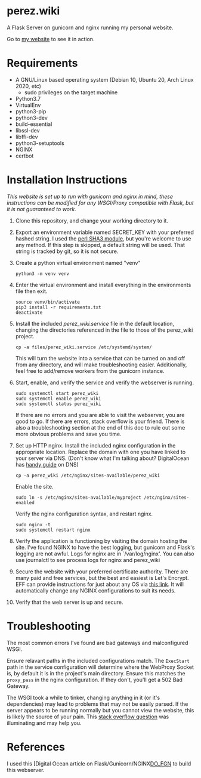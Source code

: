# perez.wiki
A Flask Server on gunicorn and nginx running my personal website.

Go to [my website](https://www.perez.wiki) to see it in action.

# Requirements
* A GNU/Linux based operating system (Debian 10, Ubuntu 20, Arch Linux 2020, etc)
  * sudo privileges on the target machine
* Python3.7 
* VirtualEnv
* python3-pip 
* python3-dev 
* build-essential 
* libssl-dev 
* libffi-dev 
* python3-setuptools
* NGINX
* certbot

# Installation Instructions

*This website is set up to run with gunicorn and nginx in mind, these 
 instructions can be modified for any WSGI/Proxy compatible with Flask,
 but it is not guaranteed to work.*
 
1. Clone this repository, and change your working directory to it.
2. Export an environment variable named SECRET_KEY with your 
   preferred hashed string. I used the [perl SHA3 module][sha3sum], 
   but you're welcome to use any method. If this step is skipped, 
   a default string will be used. That string is tracked by git, so 
   it is not secure.
2. Create a python virtual environment named "venv"

    `python3 -m venv venv` 
  
3. Enter the virtual environment and install everything in the 
   environments file then exit.
   
    ```
    source venv/bin/activate
    pip3 install -r requirements.txt
    deactivate
    ```
    
4. Install the included *perez_wiki.service* file in the default
   location, changing the directories referenced in the file 
   to those of the perez_wiki project. 
   
   `cp -a files/perez_wiki.service /etc/systemd/system/`
   
   This will turn the website into a service that can be turned
   on and off from any directory, and will make troubleshooting 
   easier. Additionally, feel free to add/remove workers from
   the gunicorn instance.
 
5. Start, enable, and verify the service and verify the webserver
   is running.
   
   ```
   sudo systemctl start perez_wiki
   sudo systemctl enable perez_wiki
   sudo systemctl status perez_wiki
   ```
   
   If there are no errors and you are able to visit the webserver,
   you are good to go. If there are errors, stack overflow is your
   friend. There is also a troubleshooting section at the end of 
   this doc to rule out some more obvious problems and save you
   time.

6. Set up HTTP nginx. Install the included nginx configuration
   in the appropriate location. Replace the domain with one 
   you have linked to your server via DNS. (Don't know what I'm talking
   about? DigitalOcean has [handy guide][DO_DNS] on DNS)
   
   `cp -a perez_wiki /etc/nginx/sites-available/perez_wiki`
   
   Enable the site.
   
   `sudo ln -s /etc/nginx/sites-available/myproject /etc/nginx/sites-enabled`
   
   Verify the nginx configuration syntax, and restart nginx.
   
   ```
   sudo nginx -t
   sudo systemctl restart nginx
   ```
   
7. Verify the application is functioning by visiting the domain hosting
   the site. I've found NGINX to have the best logging, but gunicorn and
   Flask's logging are not awful. Logs for nginx are in `/var/log/nginx'.
   You can also use journalctl to see process logs for nginx and perez_wiki
   
8. Secure the website with your preferred certificate authority. There are
   many paid and free services, but the best and easiest is Let's Encrypt.
   EFF can provide instructions for just about any OS via [this link][LE].
   It will automatically change any NGINX configurations to suit its 
   needs. 
   
9. Verify that the web server is up and secure.

# Troubleshooting
The most common errors I've found are bad gateways and malconfigured WSGI.

Ensure relavant paths in the included configurations match. The `ExecStart`
path in the service configuration will determine where the WebProxy Socket
is, by default it is in the project's main directory. Ensure this matches 
the `proxy_pass` in the nginx configuration. If they don't, you'll get a
502 Bad Gateway. 

The WSGI took a while to tinker, changing anything in it (or it's 
dependencies) may lead to  problems that may not be easily parsed. If the 
server appears to be running normally but you cannot view the website, this 
is likely the source of your pain. This [stack overflow question][wsgi_so] 
was illuminating and may help you. 
   
# References
I used this [Digital Ocean article on Flask/Gunicorn/NGINX[DO_FGN] to build 
this webserver.
  
[DO_DNS]: <https://www.digitalocean.com/docs/networking/dns/>
[DO_FGN]: <https://www.digitalocean.com/community/tutorials/how-to-serve-flask-applications-with-gunicorn-and-nginx-on-ubuntu-18-04#step-1-%E2%80%94-installing-the-components-from-the-ubuntu-repositories>
[LE]: <https://certbot.eff.org/instructions>
[sha3sum]: <https://manpages.debian.org/unstable/libdigest-sha3-perl/sha3sum.1p.en.html>
[wsgi_so]: <https://stackoverflow.com/questions/33379287/gunicorn-cant-find-app-when-name-changed-from-application/33379650>
